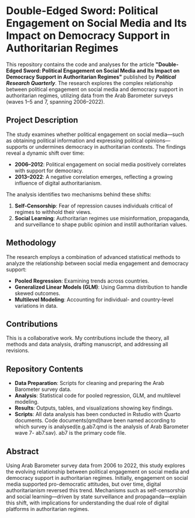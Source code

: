 # Double-Edged Sword: Political Engagement on Social Media and Its Impact on Democracy Support in Authoritarian Regimes

This repository contains the code and analyses for the article **"Double-Edged Sword: Political Engagement on Social Media and Its Impact on Democracy Support in Authoritarian Regimes"** published by ***Political Research Quarterly***. The research explores the complex relationship between political engagement on social media and democracy support in authoritarian regimes, utilizing data from the Arab Barometer surveys (waves 1–5 and 7, spanning 2006–2022).

## Project Description

The study examines whether political engagement on social media—such as obtaining political information and expressing political opinions—supports or undermines democracy in authoritarian contexts. The findings reveal a dynamic shift over time:

- **2006–2012**: Political engagement on social media positively correlates with support for democracy.
- **2013–2022**: A negative correlation emerges, reflecting a growing influence of digital authoritarianism.

The analysis identifies two mechanisms behind these shifts:
1. **Self-Censorship**: Fear of repression causes individuals critical of regimes to withhold their views.
2. **Social Learning**: Authoritarian regimes use misinformation, propaganda, and surveillance to shape public opinion and instill authoritarian values.

## Methodology

The research employs a combination of advanced statistical methods to analyze the relationship between social media engagement and democracy support:
- **Pooled Regression**: Examining trends across countries.
- **Generalized Linear Models (GLM)**: Using Gamma distribution to handle skewed outcomes.
- **Multilevel Modeling**: Accounting for individual- and country-level variations in data.

## Contributions

This is a collaborative work. My contributions include the theory, all methods and data analysis, drafting manuscript, and addressing all revisions. 

## Repository Contents

- **Data Preparation**: Scripts for cleaning and preparing the Arab Barometer survey data.
- **Analysis**: Statistical code for pooled regression, GLM, and multilevel modeling.
- **Results**: Outputs, tables, and visualizations showing key findings.
- **Scripts**: All data analysis has been conducted in Rstudio with Quarto documents. Code documents(qmd)have been named according to which survey is analysed(e.g.ab7.qmd is the analysis of Arab Barometer wave 7- ab7.sav). ab7 is the primary code file. 

## Abstract

Using Arab Barometer survey data from 2006 to 2022, this study explores the evolving relationship between political engagement on social media and democracy support in authoritarian regimes. Initially, engagement on social media supported pro-democratic attitudes, but over time, digital authoritarianism reversed this trend. Mechanisms such as self-censorship and social learning—driven by state surveillance and propaganda—explain this shift, with implications for understanding the dual role of digital platforms in authoritarian regimes.

